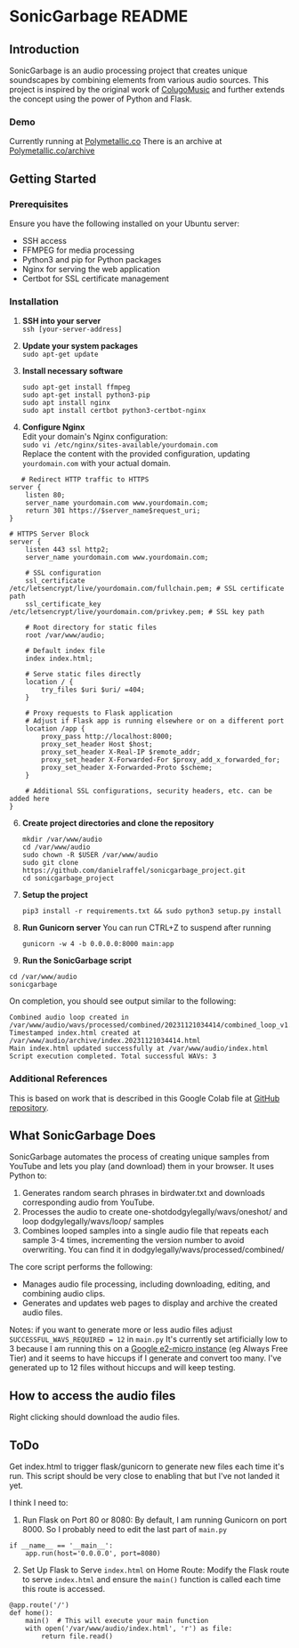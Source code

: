 # SonicGarbage README

## Introduction
SonicGarbage is an audio processing project that creates unique soundscapes by combining elements from various audio sources. This project is inspired by the original work of [ColugoMusic](https://twitter.com/ColugoMusic/status/1726001266180956440?s=20) and further extends the concept using the power of Python and Flask.

### Demo
Currently running at [Polymetallic.co](https://Polymetallic.co)
There is an archive at [Polymetallic.co/archive](https://Polymetallic.co/archive)

## Getting Started

### Prerequisites
Ensure you have the following installed on your Ubuntu server:
- SSH access
- FFMPEG for media processing
- Python3 and pip for Python packages
- Nginx for serving the web application
- Certbot for SSL certificate management

### Installation
1. **SSH into your server**  
   `ssh [your-server-address]`

2. **Update your system packages**  
   `sudo apt-get update`

3. **Install necessary software**  
   ```
   sudo apt-get install ffmpeg
   sudo apt-get install python3-pip
   sudo apt install nginx
   sudo apt install certbot python3-certbot-nginx
   ```

4. **Configure Nginx**  
   Edit your domain's Nginx configuration:  
   `sudo vi /etc/nginx/sites-available/yourdomain.com`  
   Replace the content with the provided configuration, updating `yourdomain.com` with your actual domain.
```
   # Redirect HTTP traffic to HTTPS
server {
    listen 80;
    server_name yourdomain.com www.yourdomain.com;
    return 301 https://$server_name$request_uri;
}

# HTTPS Server Block
server {
    listen 443 ssl http2;
    server_name yourdomain.com www.yourdomain.com;

    # SSL configuration
    ssl_certificate /etc/letsencrypt/live/yourdomain.com/fullchain.pem; # SSL certificate path
    ssl_certificate_key /etc/letsencrypt/live/yourdomain.com/privkey.pem; # SSL key path

    # Root directory for static files
    root /var/www/audio;

    # Default index file
    index index.html;

    # Serve static files directly
    location / {
        try_files $uri $uri/ =404;
    }

    # Proxy requests to Flask application
    # Adjust if Flask app is running elsewhere or on a different port
    location /app {
        proxy_pass http://localhost:8000;
        proxy_set_header Host $host;
        proxy_set_header X-Real-IP $remote_addr;
        proxy_set_header X-Forwarded-For $proxy_add_x_forwarded_for;
        proxy_set_header X-Forwarded-Proto $scheme;
    }

    # Additional SSL configurations, security headers, etc. can be added here
}
```

6. **Create project directories and clone the repository**  
   ```
   mkdir /var/www/audio
   cd /var/www/audio
   sudo chown -R $USER /var/www/audio
   sudo git clone https://github.com/danielraffel/sonicgarbage_project.git
   cd sonicgarbage_project
   ```

7. **Setup the project**  
   ```
   pip3 install -r requirements.txt && sudo python3 setup.py install
   ```

8. **Run Gunicorn server**
   You can run CTRL+Z to suspend after running
   ```
   gunicorn -w 4 -b 0.0.0.0:8000 main:app
   ```

10. **Run the SonicGarbage script**  

   ```
   cd /var/www/audio
   sonicgarbage
   ```

   On completion, you should see output similar to the following:  
   ```
   Combined audio loop created in /var/www/audio/wavs/processed/combined/20231121034414/combined_loop_v1.wav
   Timestamped index.html created at /var/www/audio/archive/index.20231121034414.html
   Main index.html updated successfully at /var/www/audio/index.html
   Script execution completed. Total successful WAVs: 3
   ```

### Additional References
This is based on work that is described in this Google Colab file at [GitHub repository](https://github.com/danielraffel/dodgylegally).

## What SonicGarbage Does
SonicGarbage automates the process of creating unique samples from YouTube and lets you play (and download) them in your browser. It uses Python to:
1. Generates random search phrases in birdwater.txt and downloads corresponding audio from YouTube.
2. Processes the audio to create one-shotdodgylegally/wavs/oneshot/ and loop dodgylegally/wavs/loop/ samples
3. Combines looped samples into a single audio file that repeats each sample 3-4 times, incrementing the version number to avoid overwriting. You can find it in dodgylegally/wavs/processed/combined/

The core script performs the following:
- Manages audio file processing, including downloading, editing, and combining audio clips.
- Generates and updates web pages to display and archive the created audio files.

Notes: if you want to generate more or less audio files adjust `SUCCESSFUL_WAVS_REQUIRED = 12` in `main.py`
It's currently set artificially low to 3 because I am running this on a [Google e2-micro instance](https://cloud.google.com/free/docs/free-cloud-features?hl=en#compute) (eg Always Free Tier) and it seems to have hiccups if I generate and convert too many. I've generated up to 12 files without hiccups and will keep testing.

## How to access the audio files
Right clicking should download the audio files.

## ToDo
Get index.html to trigger flask/gunicorn to generate new files each time it's run. This script should be very close to enabling that but I've not landed it yet.

I think I need to:
1) Run Flask on Port 80 or 8080: By default, I am running Gunicorn on port 8000. So I probably need to edit the last part of `main.py`
```
if __name__ == '__main__':
    app.run(host='0.0.0.0', port=8080)
```
2) Set Up Flask to Serve `index.html` on Home Route: Modify the Flask route to serve `index.html` and ensure the `main()` function is called each time this route is accessed.
```
@app.route('/')
def home():
    main()  # This will execute your main function
    with open('/var/www/audio/index.html', 'r') as file:
        return file.read()
```



